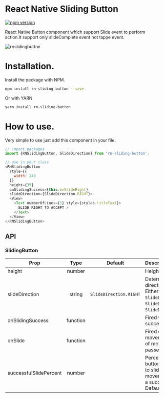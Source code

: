 # React Native Sliding Button
[![npm version](https://badge.fury.io/js/rn-sliding-button.svg)](https://badge.fury.io/js/rn-sliding-button)

React Native Button component which support Slide event to perform action.It support only slideComplete event not tappe event.

![rnslidingbutton](https://user-images.githubusercontent.com/31007929/34517639-d1fab516-f0a1-11e7-9158-b29bc6fe5591.gif)

# Installation.
Install the package with NPM.

```sh
npm install rn-sliding-button --save
```

Or with YARN

```sh
yarn install rn-sliding-button
```


# How to use.

Very simple to use just add this component in your file.
```js
// import packages
import {RNSlidingButton, SlideDirection} from 'rn-sliding-button';

// use in your class
<RNSlidingButton
  style={{
    width: 240
  }}
  height={35}
  onSlidingSuccess={this.onSlideRight}
  slideDirection={SlideDirection.RIGHT}>
  <View>
    <Text numberOfLines={1} style={styles.titleText}>
      SLIDE RIGHT TO ACCEPT >
    </Text>
  </View>
</RNSlidingButton>
```

API
---
### SlidingButton

| Prop           | Type       | Default               |   Description
| -------------  |:----------:|:---------------------:|:------------------
| height         | number     | <required>            | Height of button
| slideDirection | string     | `SlideDirection.RIGHT`| Determines which direction to slide. Either `SlideDirection.LEFT`, `SlideDirection.RIGHT`, `SlideDirection.BOTH`.
| onSlidingSuccess | function   | <optional>            | Fired when slide succeeds
| onSlide        | function   | <optional>            | Fired on every movement. Distance of movement is passed as argument.
| successfulSlidePercent | number | <optional>        | Percent of total button width needed to slide before movement is seen as a successful slide. Default is 40.

